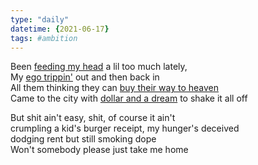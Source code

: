 ```yaml
---
type: "daily"
datetime: {2021-06-17}
tags: #ambition
---
```


Been [feeding my head](https://www.youtube.com/watch?v=naoknj1ebqI) a lil too much lately,  
My [ego trippin'](https://www.youtube.com/watch?v=Al4IBwobMi8) out and then back in  
All them thinking they can [buy their way to heaven](https://www.youtube.com/watch?v=E58qLXBfLrs)  
Came to the city with [dollar and a dream](https://www.youtube.com/watch?v=stoLqWXsIOY) to shake it all off  

But shit ain't easy, shit, of course it ain't  
crumpling a kid's burger receipt, my hunger's deceived  
dodging rent but still smoking dope  
Won't somebody please just take me home 
